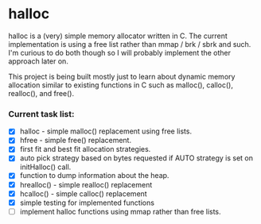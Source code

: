 # halloc

halloc is a (very) simple memory allocator written in C. The current implementation is using a free list rather than mmap / brk / sbrk and such. I'm curious to do both though so I will probably implement the other approach later on.

This project is being built mostly just to learn about dynamic memory allocation similar to existing functions in C such as malloc(), calloc(), realloc(), and free().

### Current task list:
- [x] halloc - simple malloc() replacement using free lists.
- [x] hfree - simple free() replacement.
- [x] first fit and best fit allocation strategies.
- [x] auto pick strategy based on bytes requested if AUTO strategy is set on initHalloc() call.
- [x] function to dump information about the heap.
- [x] hrealloc() - simple realloc() replacement
- [x] hcalloc() - simple calloc() replacement
- [x] simple testing for implemented functions
- [ ] implement halloc functions using mmap rather than free lists.
